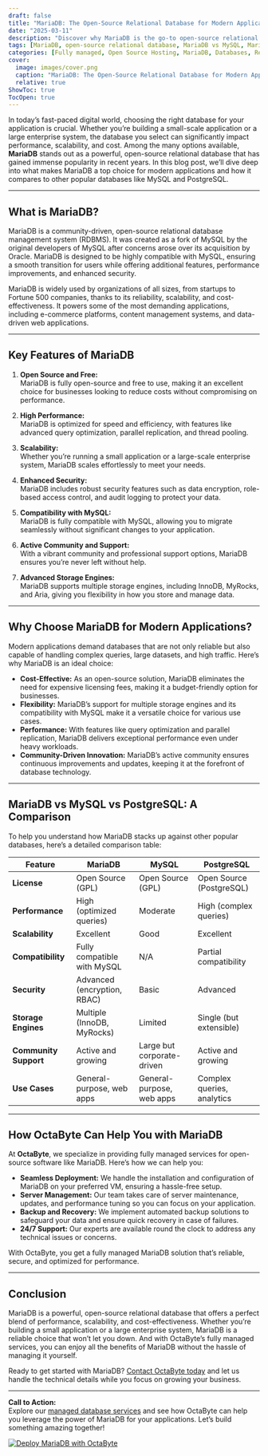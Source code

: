 ```yaml
---
draft: false
title: "MariaDB: The Open-Source Relational Database for Modern Applications"
date: "2025-03-11"
description: "Discover why MariaDB is the go-to open-source relational database for modern applications. Learn about its features, benefits, and how it compares to other databases like MySQL and PostgreSQL. Perfect for developers and businesses looking for a reliable, scalable, and cost-effective database solution."
tags: [MariaDB, open-source relational database, MariaDB vs MySQL, MariaDB vs PostgreSQL, managed database services, modern database solutions, scalable databases, open-source software, OctaByte, database management]
categories: [Fully managed, Open Source Hosting, MariaDB, Databases, Relational Databases]
cover:
  image: images/cover.png
  caption: "MariaDB: The Open-Source Relational Database for Modern Applications"
  relative: true
ShowToc: true
TocOpen: true
---
```



In today’s fast-paced digital world, choosing the right database for your application is crucial. Whether you’re building a small-scale application or a large enterprise system, the database you select can significantly impact performance, scalability, and cost. Among the many options available, **MariaDB** stands out as a powerful, open-source relational database that has gained immense popularity in recent years. In this blog post, we’ll dive deep into what makes MariaDB a top choice for modern applications and how it compares to other popular databases like MySQL and PostgreSQL.

---

## What is MariaDB?

MariaDB is a community-driven, open-source relational database management system (RDBMS). It was created as a fork of MySQL by the original developers of MySQL after concerns arose over its acquisition by Oracle. MariaDB is designed to be highly compatible with MySQL, ensuring a smooth transition for users while offering additional features, performance improvements, and enhanced security.

MariaDB is widely used by organizations of all sizes, from startups to Fortune 500 companies, thanks to its reliability, scalability, and cost-effectiveness. It powers some of the most demanding applications, including e-commerce platforms, content management systems, and data-driven web applications.

---

## Key Features of MariaDB

1. **Open Source and Free:**  
   MariaDB is fully open-source and free to use, making it an excellent choice for businesses looking to reduce costs without compromising on performance.

2. **High Performance:**  
   MariaDB is optimized for speed and efficiency, with features like advanced query optimization, parallel replication, and thread pooling.

3. **Scalability:**  
   Whether you’re running a small application or a large-scale enterprise system, MariaDB scales effortlessly to meet your needs.

4. **Enhanced Security:**  
   MariaDB includes robust security features such as data encryption, role-based access control, and audit logging to protect your data.

5. **Compatibility with MySQL:**  
   MariaDB is fully compatible with MySQL, allowing you to migrate seamlessly without significant changes to your application.

6. **Active Community and Support:**  
   With a vibrant community and professional support options, MariaDB ensures you’re never left without help.

7. **Advanced Storage Engines:**  
   MariaDB supports multiple storage engines, including InnoDB, MyRocks, and Aria, giving you flexibility in how you store and manage data.

---

## Why Choose MariaDB for Modern Applications?

Modern applications demand databases that are not only reliable but also capable of handling complex queries, large datasets, and high traffic. Here’s why MariaDB is an ideal choice:

- **Cost-Effective:** As an open-source solution, MariaDB eliminates the need for expensive licensing fees, making it a budget-friendly option for businesses.
- **Flexibility:** MariaDB’s support for multiple storage engines and its compatibility with MySQL make it a versatile choice for various use cases.
- **Performance:** With features like query optimization and parallel replication, MariaDB delivers exceptional performance even under heavy workloads.
- **Community-Driven Innovation:** MariaDB’s active community ensures continuous improvements and updates, keeping it at the forefront of database technology.

---

## MariaDB vs MySQL vs PostgreSQL: A Comparison

To help you understand how MariaDB stacks up against other popular databases, here’s a detailed comparison table:

| Feature                | MariaDB                     | MySQL                      | PostgreSQL                 |
|------------------------|-----------------------------|----------------------------|----------------------------|
| **License**            | Open Source (GPL)           | Open Source (GPL)          | Open Source (PostgreSQL)   |
| **Performance**        | High (optimized queries)    | Moderate                   | High (complex queries)     |
| **Scalability**        | Excellent                  | Good                       | Excellent                  |
| **Compatibility**      | Fully compatible with MySQL | N/A                        | Partial compatibility      |
| **Security**           | Advanced (encryption, RBAC) | Basic                      | Advanced                   |
| **Storage Engines**    | Multiple (InnoDB, MyRocks)  | Limited                    | Single (but extensible)    |
| **Community Support**  | Active and growing          | Large but corporate-driven | Active and growing         |
| **Use Cases**          | General-purpose, web apps   | General-purpose, web apps  | Complex queries, analytics |

---

## How OctaByte Can Help You with MariaDB

At **OctaByte**, we specialize in providing fully managed services for open-source software like MariaDB. Here’s how we can help you:

- **Seamless Deployment:** We handle the installation and configuration of MariaDB on your preferred VM, ensuring a hassle-free setup.
- **Server Management:** Our team takes care of server maintenance, updates, and performance tuning so you can focus on your application.
- **Backup and Recovery:** We implement automated backup solutions to safeguard your data and ensure quick recovery in case of failures.
- **24/7 Support:** Our experts are available round the clock to address any technical issues or concerns.

With OctaByte, you get a fully managed MariaDB solution that’s reliable, secure, and optimized for performance.

---

## Conclusion

MariaDB is a powerful, open-source relational database that offers a perfect blend of performance, scalability, and cost-effectiveness. Whether you’re building a small application or a large enterprise system, MariaDB is a reliable choice that won’t let you down. And with OctaByte’s fully managed services, you can enjoy all the benefits of MariaDB without the hassle of managing it yourself.

Ready to get started with MariaDB? [Contact OctaByte today](https://octabyte.io) and let us handle the technical details while you focus on growing your business.

---

**Call to Action:**  
Explore our [managed database services](https://octabyte.io) and see how OctaByte can help you leverage the power of MariaDB for your applications. Let’s build something amazing together!

[![Deploy MariaDB with OctaByte](/images/deploy-on-octabyte.png)](https://octabyte.io/fully-managed-open-source-services/databases/relational-databases/mariadb)